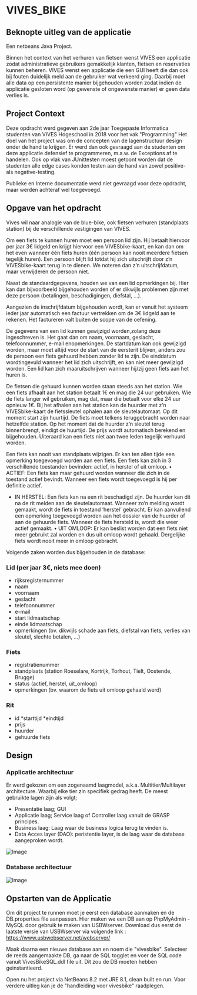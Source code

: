 # VIVES_BIKE
## Beknopte uitleg van de applicatie
Een netbeans Java Project.  

Binnen het context van het verhuren van fietsen wenst VIVES een applicatie zodat administratieve gebruikers gemakkelijk klanten, fietsen en reservaties kunnen beheren.
VIVES wenst een applicatie die een GUI heeft die dan ook bij fouten duidelijk meld aan de gebruiker wat verkeerd ging.
Daarbij moet alle data op een persistente manier bijgehouden worden zodat indien de applicatie gesloten word (op gewenste of ongewenste manier) er geen data verlies is.



## Project Context

Deze opdracht werd gegeven aan 2de jaar Toegepaste Informatica studenten van VIVES Hogeschool in 2018 voor het vak "Programming"
Het doel van het project was om de concepten van de lagenstructuur design onder de hand te krijgen.
Er werd dan ook gevraagd aan de studenten om deze applicatie defensief te programmeren, m.a.w. de Exceptions af te handelen.
Ook op vlak van JUnittesten moest getoont worden dat de studenten alle edge cases konden testen aan de hand van zowel positive- als negative-testing.

Publieke en Interne documentatie werd niet gevraagd voor deze opdracht, maar werden achteraf wel toegevoegd.



## Opgave van het opdracht

Vives wil naar analogie van de blue-bike, ook fietsen verhuren (standplaats station) bij de
verschillende vestigingen van VIVES.

Om een fiets te kunnen huren moet een persoon lid zijn. Hij betaalt hiervoor per jaar 3€ lidgeld en
krijgt hiervoor een VIVESbike-kaart, en kan dan om het even wanneer één fiets huren (één persoon
kan nooit meerdere fietsen tegelijk huren). Een persoon blijft lid totdat hij zich uitschrijft door z’n
VIVESbike-kaart terug in te dienen. We noteren dan z’n uitschrijfdatum, maar verwijderen de
persoon niet.
  
Naast de standaardgegevens, houden we van een lid opmerkingen bij. Hier kan dan
bijvoorbeeld bijgehouden worden of er dikwijls problemen zijn met deze persoon (betalingen,
beschadigingen, diefstal, …).   
  
Aangezien de inschrijfdatum bijgehouden wordt, kan er vanuit het
systeem ieder jaar automatisch een factuur vertrekken om de 3€ lidgeld aan te rekenen. Het
factureren valt buiten de scope van de oefening.   
  
De gegevens van een lid kunnen gewijzigd worden,zolang deze ingeschreven is. 
Het gaat dan om naam, voornaam, geslacht, telefoonnummer, e-mail enopmerkingen. De startdatum kan ook gewijzigd worden, maar moet altijd voor de start van de eersterit blijven, anders zou de persoon een fiets gehuurd hebben zonder lid te zijn. De einddatum wordtingevuld wanneer het lid zich uitschrijft, en kan niet meer gewijzigd worden. Een lid kan zich maaruitschrijven wanneer hij/zij geen fiets aan het huren is.

De fietsen die gehuurd kunnen worden staan steeds aan het station. Wie een fiets afhaalt aan het
station betaalt 1€ en mag die 24 uur gebruiken. Wie de fiets langer wil gebruiken, mag dat, maar die
betaalt voor elke 24 uur opnieuw 1€. Bij het afhalen aan het station kan de huurder met z’n
VIVESbike-kaart de fietssleutel ophalen aan de sleutelautomaat. Op dit moment start zijn huurtijd.
De fiets moet telkens teruggebracht worden naar hetzelfde station. Op het moment dat de huurder
z’n sleutel terug binnenbrengt, eindigt de huurtijd. De prijs wordt automatisch berekend en
bijgehouden. Uiteraard kan een fiets niet aan twee leden tegelijk verhuurd worden.

Een fiets kan nooit van standplaats wijzigen. Er kan ten allen tijde een opmerking toegevoegd
worden aan een fiets. Een fiets kan zich in 3 verschillende toestanden bevinden: actief, in herstel of
uit omloop.
• ACTIEF: Een fiets kan maar gehuurd worden wanneer die zich in de toestand actief bevindt.
Wanneer een fiets wordt toegevoegd is hij per definitie actief.
* IN HERSTEL: Een fiets kan na een rit beschadigd zijn. De huurder kan dit na de rit melden aan
de sleutelautomaat. Wanneer zo’n melding wordt gemaakt, wordt de fiets in toestand
‘herstel’ gebracht. Er kan aanvullend een opmerking toegevoegd worden aan het dossier van
de huurder of aan de gehuurde fiets. Wanneer de fiets hersteld is, wordt die weer actief
gemaakt.
• UIT OMLOOP: Er kan beslist worden dat een fiets niet meer gebruikt zal worden en dus uit
omloop wordt gehaald. Dergelijke fiets wordt nooit meer in omloop gebracht. 

Volgende zaken worden dus bijgehouden in de database:
  
### Lid (per jaar 3€, niets mee doen)
* rijksregisternummer
* naam
* voornaam
* geslacht
* telefoonnummer
* e-mail
* start lidmaatschap
* einde lidmaatschap
* opmerkingen (bv. dikwijls schade aan fiets, diefstal van fiets, verlies van sleutel,
slechte betalen, …)

### Fiets
* registratienummer
* standplaats (station Roeselare, Kortrijk, Torhout, Tielt, Oostende, Brugge)
* status (actief, herstel, uit_omloop)
* opmerkingen (bv. waarom de fiets uit omloop gehaald werd)
### Rit
* id
 *starttijd
*eindtijd
* prijs
* huurder
* gehuurde fiets


## Design
### Applicatie architectuur

Er werd gekozen om een zogenaamd laagmodel, a.k.a. Multitier/Multilayer architecture. Waarbij elke tier zin specifiek gedrag heeft.
De meest gebruikte lagen zijn als volgt; 

* Presentatie laag; GUI
* Applicatie laag; Service laag of Controller laag vanuit de GRASP principes.
* Business laag: Laag waar de business logica terug te vinden is.
* Data Acces layer (DAO): peristentie layer, is de laag waar de database aangeproken wordt.

![Image](Icon-pictures.png "icon")

### Database architectuur
![Image](Icon-pictures.png "icon")

## Opstarten van de Applicatie

Om dit project te runnen moet je eerst een database aanmaken en de DB.properties file aanpassen.
Hier maken we een DB aan op PhpMyAdmin - MySQL door gebruik te maken van USBWserver.
Download dus eerst de laatste versie van USBWserver via volgende link : https://www.usbwebserver.net/webserver/ 
  
Maak daarna een nieuwe database aan en noem die "vivesbike".
Selecteer de reeds aangemaakte DB, ga naar de SQL togglet en voer de SQL code vanuit VivesBikeSQL.ddl file uit.
Dit zou de DB moeten hebben geinstantieerd.
  
Open nu het project via NetBeans 8.2 met JRE 8.1, clean built en run.
Voor verdere uitleg kan je de "handleiding voor vivesbike" raadplegen.



